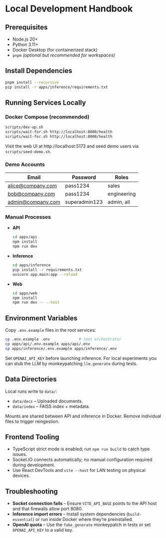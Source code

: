 # Local Development Handbook

## Prerequisites

- Node.js 20+
- Python 3.11+
- Docker Desktop (for containerized stack)
- `pnpm` *(optional but recommended for workspaces)*

## Install Dependencies

```bash
pnpm install --recursive
pip install -r apps/inference/requirements.txt
```

## Running Services Locally

### Docker Compose (recommended)

```bash
scripts/dev-up.sh
scripts/wait-for.sh http://localhost:8080/health
scripts/wait-for.sh http://localhost:8000/health
```

Visit the web UI at http://localhost:5173 and seed demo users via `scripts/seed-demo.sh`.

### Demo Accounts

| Email                | Password        | Roles           |
| -------------------- | --------------- | --------------- |
| alice@company.com    | pass1234        | sales           |
| bob@company.com      | pass1234        | engineering     |
| admin@company.com    | superadmin123   | admin, all      |

### Manual Processes

- **API**
  ```bash
  cd apps/api
  npm install
  npm run dev
  ```
- **Inference**
  ```bash
  cd apps/inference
  pip install -r requirements.txt
  uvicorn app.main:app --reload
  ```
- **Web**
  ```bash
  cd apps/web
  npm install
  npm run dev -- --host
  ```

## Environment Variables

Copy `.env.example` files in the root services:

```bash
cp .env.example .env             # root orchestrator
cp apps/api/.env.example apps/api/.env
cp apps/inference/.env.example apps/inference/.env
```

Set `OPENAI_API_KEY` before launching inference. For local experiments you can stub the LLM by monkeypatching `llm.generate` during tests.

## Data Directories

Local runs write to `data/`:

- `data/docs` – Uploaded documents.
- `data/index` – FAISS index + metadata.

Mounts are shared between API and inference in Docker. Remove individual files to trigger reingestion.

## Frontend Tooling

- TypeScript strict mode is enabled; run `npm run build` to catch type issues.
- Socket.IO connects automatically; no manual configuration required during development.
- Use React DevTools and `vite --host` for LAN testing on physical devices.

## Troubleshooting

- **Socket connection fails** – Ensure `VITE_API_BASE` points to the API host and that firewalls allow port 8080.
- **Inference import errors** – Install system dependencies (`build-essential`) or run inside Docker where they’re preinstalled.
- **OpenAI quota** – Use the `fake_generate` monkeypatch in tests or set `OPENAI_API_KEY` to a valid key.
